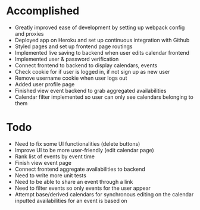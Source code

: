 # Accomplished #
- Greatly improved ease of development by setting up webpack config and proxies
- Deployed app on Heroku and set up continuous integration with Github
- Styled pages and set up frontend page routings
- Implemented live saving to backend when user edits calendar frontend
- Implemented user & password verification
- Connect frontend to backend to display calendars, events
- Check cookie for if user is logged in, if not sign up as new user
- Remove username cookie when user logs out
- Added user profile page
- Finished view event backend to grab aggregated availabilities
- Calendar filter implemented so user can only see calendars belonging to them

# Todo #
- Need to fix some UI functionalities (delete buttons)
- Improve UI to be more user-friendly (edit calendar page)
- Rank list of events by event time
- Finish view event page
- Connect frontend aggregate availabilities to backend 
- Need to write more unit tests 
- Need to be able to share an event through a link
- Need to filter events so only events for the user appear
- Attempt base/derived calendars for synchronous editing on the calendar inputted
  availabilities for an event is based on
